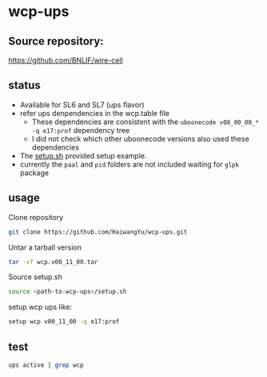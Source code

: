 # wcp-ups

## Source repository:
https://github.com/BNLIF/wire-cell

## status
 - Available for SL6 and SL7 (ups flavor)
 - refer ups denpendencies in the wcp.table file
   - These dependencies are consistent with the `uboonecode v08_00_00_* -q e17:prof` dependency tree
   - I did not check which other uboonecode versions also used these dependencies
 - The [setup.sh](https://github.com/HaiwangYu/wcp-ups/blob/master/setup.sh) provided setup example.
 - currently the `paal` and `pid` folders are not included waiting for `glpk` package
 
## usage

Clone repository
```bash
git clone https://github.com/HaiwangYu/wcp-ups.git
```

Untar a tarball version
```bash
tar -xf wcp.v00_11_00.tar
```

Source setup.sh
```bash
source <path-to-wcp-ups>/setup.sh
```

setup wcp ups like:
```bash
setup wcp v00_11_00 -q e17:prof
```

## test
```bash
ups active | grep wcp
```
